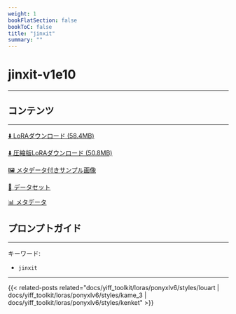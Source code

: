 ```yaml
---
weight: 1
bookFlatSection: false
bookToC: false
title: "jinxit"
summary: ""
---
```


<!--markdownlint-disable MD025 MD033 -->

# jinxit-v1e10

---

## コンテンツ

---

[⬇️ LoRAダウンロード (58.4MB)](https://huggingface.co/rakki194/yt/resolve/main/ponyxl_loras/jinxit-v1e10.safetensors?download=true)

[⬇️ 圧縮版LoRAダウンロード (50.8MB)](https://huggingface.co/rakki194/yt/resolve/main/ponyxl_loras_shrunk_2/jinxit-v1e10_frockpt1_th-3.55.safetensors?download=true)

[🖼️ メタデータ付きサンプル画像](https://huggingface.co/k4d3/yiff_toolkit/tree/main/static/{})

[📐 データセット](https://huggingface.co/datasets/k4d3/furry/tree/main/by_jinxit)

[📊 メタデータ](https://huggingface.co/k4d3/yiff_toolkit/raw/main/ponyxl_loras/jinxit-v1e10.json)

## プロンプトガイド

---

キーワード:

- `jinxit`

---

<!--
HUGO_SEARCH_EXCLUDE_START
-->
{{< related-posts related="docs/yiff_toolkit/loras/ponyxlv6/styles/louart | docs/yiff_toolkit/loras/ponyxlv6/styles/kame_3 | docs/yiff_toolkit/loras/ponyxlv6/styles/kenket" >}}
<!--
HUGO_SEARCH_EXCLUDE_END
-->
